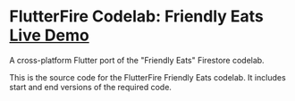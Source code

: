 # FlutterFire Codelab: Friendly Eats [Live Demo](https://flutter-web-firestore-jamilxt.web.app/)
A cross-platform Flutter port of the "Friendly Eats" Firestore codelab.

This is the source code for the FlutterFire Friendly Eats codelab. It includes 
start and end versions of the required code.